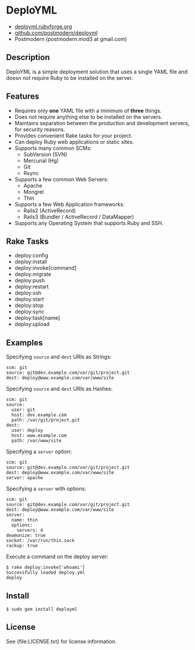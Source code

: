 # DeploYML

* [deployml.rubyforge.org](http://deployml.rubyforge.org/)
* [github.com/postmodern/deployml](http://github.com/postmodern/deployml/)
* Postmodern (postmodern.mod3 at gmail.com)

## Description

DeploYML is a simple deployment solution that uses a single YAML file and
doesn not require Ruby to be installed on the server.

## Features

* Requires only **one** YAML file with a minimum of **three** things.
* Does not require anything else to be installed on the servers.
* Maintains separation between the production and development servers,
  for security reasons.
* Provides convenient Rake tasks for your project.
* Can deploy Ruby web applications or static sites.
* Supports many common SCMs:
  * SubVersion (SVN)
  * Mercurial (Hg)
  * Git
  * Rsync
* Supports a few common Web Servers:
  * Apache
  * Mongrel
  * Thin
* Supports a few Web Application frameworks:
  * Rails2 (ActiveRecord)
  * Rails3 (Bundler / ActiveRecord / DataMapper)
* Supports any Operating System that supports Ruby and SSH.

## Rake Tasks

* deploy:config
* deploy:install
* deploy:invoke[command]
* deploy:migrate
* deploy:push
* deploy:restart
* deploy:ssh
* deploy:start
* deploy:stop
* deploy:sync
* deploy:task[name]
* deploy:upload

## Examples

Specifying `source` and `dest` URIs as Strings:

    scm: git
    source: git@dev.example.com/var/git/project.git
    dest: deploy@www.example.com/var/www/site

Specifying `source` and `dest` URIs as Hashes:
      
    scm: git
    source:
      user: git
      host: dev.example.com
      path: /var/git/project.git
    dest:
      user: deploy
      host: www.example.com
      path: /var/www/site

Specifying a `server` option:

    scm: git
    source: git@dev.example.com/var/git/project.git
    dest: deploy@www.example.com/var/www/site
    server: apache

Specifying a `server` with options:

    scm: git
    source: git@dev.example.com/var/git/project.git
    dest: deploy@www.example.com/var/www/site
    server:
      name: thin
      options:
        servers: 4
	deamonize: true
	socket: /var/run/thin.sock
	rackup: true

Execute a command on the deploy server:

    $ rake deploy:invoke['whoami']
    Successfully loaded deploy.yml
    deploy

## Install

    $ sudo gem install deployml

## License

See {file:LICENSE.txt} for license information.

